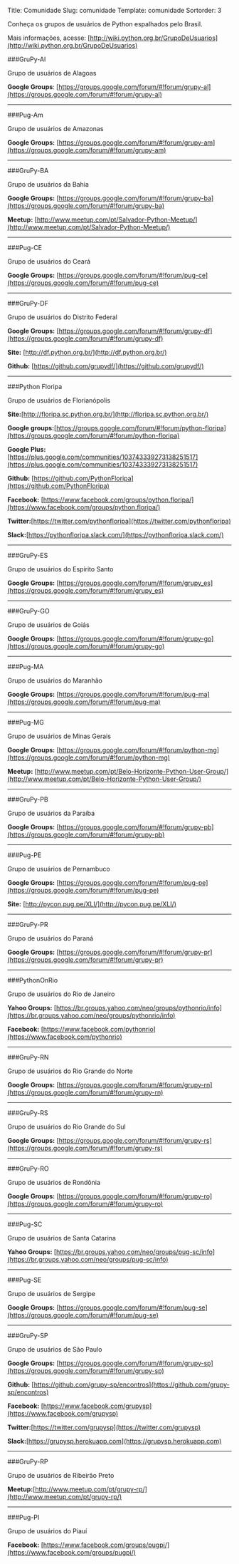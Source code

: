 Title: Comunidade
Slug: comunidade
Template: comunidade
Sortorder: 3

Conheça os grupos de usuários de Python espalhados pelo Brasil.

Mais informações, acesse: [http://wiki.python.org.br/GrupoDeUsuarios](http://wiki.python.org.br/GrupoDeUsuarios)

###GruPy-Al

Grupo de usuários de Alagoas

**Google Groups**: [https://groups.google.com/forum/#!forum/grupy-al](https://groups.google.com/forum/#!forum/grupy-al)  

***

###Pug-Am

Grupo de usuários de Amazonas

**Google Groups:** [https://groups.google.com/forum/#!forum/grupy-am](https://groups.google.com/forum/#!forum/grupy-am)  

***

###GruPy-BA

Grupo de usuários da Bahia

**Google Groups:** [https://groups.google.com/forum/#!forum/grupy-ba](https://groups.google.com/forum/#!forum/grupy-ba)  

**Meetup:** [http://www.meetup.com/pt/Salvador-Python-Meetup/](http://www.meetup.com/pt/Salvador-Python-Meetup/)

***

###Pug-CE

Grupo de usuários do Ceará

**Google Groups:** [https://groups.google.com/forum/#!forum/pug-ce](https://groups.google.com/forum/#!forum/pug-ce)  

***

###GruPy-DF

Grupo de usuários do Distrito Federal

**Google Groups:** [https://groups.google.com/forum/#!forum/grupy-df](https://groups.google.com/forum/#!forum/grupy-df)  

**Site:** [http://df.python.org.br/](http://df.python.org.br/)  

**Github:** [https://github.com/grupydf/](https://github.com/grupydf/)

***

###Python Floripa

Grupo de usuários de Florianópolis

**Site:**[http://floripa.sc.python.org.br/](http://floripa.sc.python.org.br/)

**Google groups:**[https://groups.google.com/forum/#!forum/python-floripa](https://groups.google.com/forum/#!forum/python-floripa)

**Google Plus:** [https://plus.google.com/communities/103743339273138251517](https://plus.google.com/communities/103743339273138251517)  

**Github:** [https://github.com/PythonFloripa](https://github.com/PythonFloripa)  

**Facebook:** [https://www.facebook.com/groups/python.floripa/](https://www.facebook.com/groups/python.floripa/)  

**Twitter:**[https://twitter.com/pythonfloripa](https://twitter.com/pythonfloripa)  

**Slack:**[https://pythonfloripa.slack.com/](https://pythonfloripa.slack.com/)  


***

###GruPy-ES

Grupo de usuários do Espírito Santo

**Google Groups:** [https://groups.google.com/forum/#!forum/grupy_es](https://groups.google.com/forum/#!forum/grupy_es)  

***

###GruPy-GO

Grupo de usuários de Goiás

**Google Groups:** [https://groups.google.com/forum/#!forum/grupy-go](https://groups.google.com/forum/#!forum/grupy-go)  

***

###Pug-MA

Grupo de usuários do Maranhão

**Google Groups:** [https://groups.google.com/forum/#!forum/pug-ma](https://groups.google.com/forum/#!forum/pug-ma)  

***

###Pug-MG

Grupo de usuários de Minas Gerais

**Google Groups:** [https://groups.google.com/forum/#!forum/python-mg](https://groups.google.com/forum/#!forum/python-mg)  

**Meetup:** [http://www.meetup.com/pt/Belo-Horizonte-Python-User-Group/](http://www.meetup.com/pt/Belo-Horizonte-Python-User-Group/)

***

###GruPy-PB

Grupo de usuários da Paraíba

**Google Groups:** [https://groups.google.com/forum/#!forum/grupy-pb](https://groups.google.com/forum/#!forum/grupy-pb)  

***

###Pug-PE

Grupo de usuários de Pernambuco

**Google Groups:** [https://groups.google.com/forum/#!forum/pug-pe](https://groups.google.com/forum/#!forum/pug-pe)  

**Site:** [http://pycon.pug.pe/XLI/](http://pycon.pug.pe/XLI/)

***

###GruPy-PR

Grupo de usuários do Paraná

**Google Groups:** [https://groups.google.com/forum/#!forum/grupy-pr](https://groups.google.com/forum/#!forum/grupy-pr)  

***

###PythonOnRio

Grupo de usuários do Rio de Janeiro

**Yahoo Groups:** [https://br.groups.yahoo.com/neo/groups/pythonrio/info](https://br.groups.yahoo.com/neo/groups/pythonrio/info)  

**Facebook:** [https://www.facebook.com/pythonrio](https://www.facebook.com/pythonrio)

***

###GruPy-RN

Grupo de usuários do Rio Grande do Norte

**Google Groups:** [https://groups.google.com/forum/#!forum/grupy-rn](https://groups.google.com/forum/#!forum/grupy-rn)  

***

###GruPy-RS

Grupo de usuários do Rio Grande do Sul

**Google Groups:** [https://groups.google.com/forum/#!forum/grupy-rs](https://groups.google.com/forum/#!forum/grupy-rs)  

***

###GruPy-RO

Grupo de usuários de Rondônia

**Google Groups:** [https://groups.google.com/forum/#!forum/grupy-ro](https://groups.google.com/forum/#!forum/grupy-ro)  

***

###Pug-SC

Grupo de usuários de Santa Catarina

**Yahoo Groups:** [https://br.groups.yahoo.com/neo/groups/pug-sc/info](https://br.groups.yahoo.com/neo/groups/pug-sc/info)  

***

###Pug-SE

Grupo de usuários de Sergipe

**Google Groups:** [https://groups.google.com/forum/#!forum/pug-se](https://groups.google.com/forum/#!forum/pug-se)  

***

###GruPy-SP

Grupo de usuários de São Paulo

**Google Groups:** [https://groups.google.com/forum/#!forum/grupy-sp](https://groups.google.com/forum/#!forum/grupy-sp)  

**Github:** [https://github.com/grupy-sp/encontros](https://github.com/grupy-sp/encontros)  

**Facebook:** [https://www.facebook.com/grupysp](https://www.facebook.com/grupysp)  

**Twitter:**[https://twitter.com/grupysp](https://twitter.com/grupysp)  

**Slack:**[https://grupysp.herokuapp.com](https://grupysp.herokuapp.com)  

***

###GruPy-RP

Grupo de usuários de Ribeirão Preto

**Meetup:**[http://www.meetup.com/pt/grupy-rp/](http://www.meetup.com/pt/grupy-rp/)

***

###Pug-PI

Grupo de usuários do Piauí

**Facebook:** [https://www.facebook.com/groups/pugpi/](https://www.facebook.com/groups/pugpi/)  
